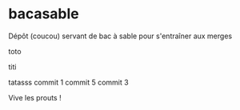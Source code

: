 bacasable
=========

Dépôt (coucou) servant de bac à sable pour s'entraîner aux merges

toto

titi


tatasss
commit 1
commit 5
commit 3


Vive les prouts !

